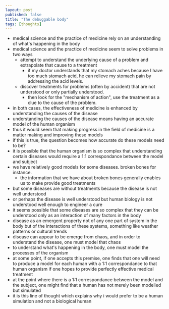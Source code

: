 ```yaml
---
layout: post
published: false
title: "The debuggable body"
tags: [thoughts]
---
```


- medical science and the practice of medicine rely on an understanding of what's
  happening in the body
- medical science and the practice of medicine seem to solve problems in two ways
  - attempt to understand the underlying cause of a problem and extrapolate that
    cause to a treatment
    - if my doctor understands that my stomach aches because I have too much
      stomach acid, he can relieve my stomach pain by addressing the acid levels.
  - discover treatments for problems (often by accident) that are not 
    understood or only partially understood.
    - then look for the "mechanism of action", use the treatment as a clue to 
      the cause of the problem.
- in both cases, the effectiveness of medicine is enhanced by understanding 
  the causes of the disease
- understanding the causes of the disease means having an accurate model of the 
  human organism
- thus it would seem that making progress in the field of medicine is a matter
  making and improving these models
- if this is true, the question becomes how accurate do these models need to be?
- it is possible that the human organism is so complex that understanding certain
  diseases would require a 1:1 correspondance between the model and subject
- we have relatively good models for some diseases. broken bones for instance.
  - the information that we have about broken bones generally enables us to make
    provide good treatments
- but some diseases are without treatments because the disease is not well 
  understood
- or perhaps the disease is well understood but human biology is not understood
  well enough to engineer a cure
- it seems possible that some diseases are so complex that they can be 
  understood only as an interaction of many factors in the body
- disease as an emergent property not of any one part of system in the body but
  of the interactions of these systems, something like weather patterns or 
  cultural trends
- disease can appear to be emerge from chaos, and in order to understand the
  disease, one must model that chaos
- to understand what's happening in the body, one must model the processes of 
  the organism
- at some point, if one accepts this premise, one finds that one will need to 
  produce a model for each human with a 1:1 correspondance to that human 
  organism if one hopes to provide perfectly effective medical treatment
- at the point where there is a 1:1 correspondance between the model and the 
  subject, one might find that a human has not merely been modelled but simulated
- it is this line of thought which explains why i would prefer to be a human
  simulation and not a biological human
